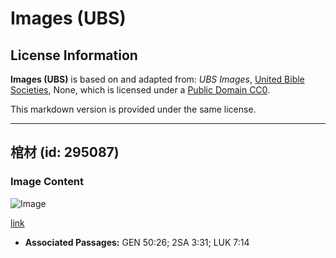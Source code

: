 # Images (UBS)

## License Information

**Images (UBS)** is based on and adapted from: _UBS Images_, [United Bible Societies](https://unitedbiblesocieties.org/), None, which is licensed under a [Public Domain CC0](https://creativecommons.org/public-domain/cc0/).

This markdown version is provided under the same license.



--------------------------------

## 棺材 (id: 295087)

### Image Content

![Image](https://cdn.aquifer.bible/aquifer-content/resources/Media/WEB-0470_coffin.jpg)

[link](https://cdn.aquifer.bible/aquifer-content/resources/Media/WEB-0470_coffin.jpg)

* **Associated Passages:** GEN 50:26; 2SA 3:31; LUK 7:14

